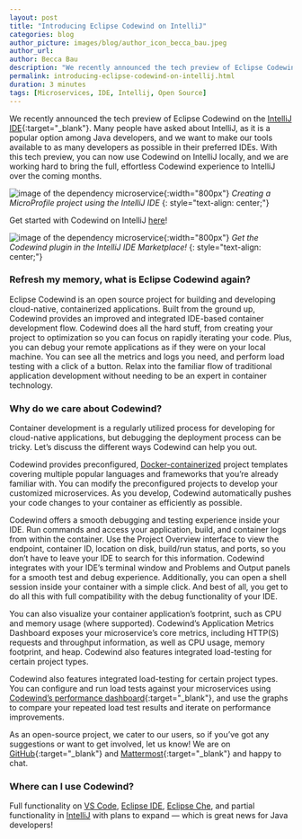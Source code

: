 ```yaml
---
layout: post
title: "Introducing Eclipse Codewind on IntelliJ"
categories: blog
author_picture: images/blog/author_icon_becca_bau.jpeg
author_url: 
author: Becca Bau
description: "We recently announced the tech preview of Eclipse Codewind on the IntelliJ IDE. Many people have asked about IntelliJ, as it is a popular..."
permalink: introducing-eclipse-codewind-on-intellij.html
duration: 3 minutes
tags: [Microservices, IDE, Intellij, Open Source]
---
```


We recently announced the tech preview of Eclipse Codewind on the [IntelliJ IDE](https://www.jetbrains.com/idea/){:target="_blank"}. Many people have asked about IntelliJ, as it is a popular option among Java developers, and we want to make our tools available to as many developers as possible in their preferred IDEs. With this tech preview, you can now use Codewind on IntelliJ locally, and we are working hard to bring the full, effortless Codewind experience to IntelliJ over the coming months.

![image of the dependency microservice](images/blog/introintellij_1.gif){:width="800px"}
*Creating a MicroProfile project using the IntelliJ IDE*
{: style="text-align: center;"}

Get started with Codewind on IntelliJ [here](https://www.eclipse.org/codewind/mdt-intellij-getting-started.html)!

![image of the dependency microservice](images/blog/introintellij_2.png){:width="800px"}
*Get the Codewind plugin in the IntelliJ IDE Marketplace!*
{: style="text-align: center;"}

### Refresh my memory, what is Eclipse Codewind again?
Eclipse Codewind is an open source project for building and developing cloud-native, containerized applications. Built from the ground up, Codewind provides an improved and integrated IDE-based container development flow. Codewind does all the hard stuff, from creating your project to optimization so you can focus on rapidly iterating your code. Plus, you can debug your remote applications as if they were on your local machine. You can see all the metrics and logs you need, and perform load testing with a click of a button. Relax into the familiar flow of traditional application development without needing to be an expert in container technology.

### Why do we care about Codewind?
Container development is a regularly utilized process for developing for cloud-native applications, but debugging the deployment process can be tricky. Let’s discuss the different ways Codewind can help you out.

Codewind provides preconfigured, [Docker-containerized](https://www.eclipse.org/codewind/workingwithtemplates.html) project templates covering multiple popular languages and frameworks that you’re already familiar with. You can modify the preconfigured projects to develop your customized microservices. As you develop, Codewind automatically pushes your code changes to your container as efficiently as possible.

Codewind offers a smooth debugging and testing experience inside your IDE. Run commands and access your application, build, and container logs from within the container. Use the Project Overview interface to view the endpoint, container ID, location on disk, build/run status, and ports, so you don’t have to leave your IDE to search for this information. Codewind integrates with your IDE’s terminal window and Problems and Output panels for a smooth test and debug experience. Additionally, you can open a shell session inside your container with a simple click. And best of all, you get to do all this with full compatibility with the debug functionality of your IDE.

You can also visualize your container application’s footprint, such as CPU and memory usage (where supported). Codewind’s Application Metrics Dashboard exposes your microservice’s core metrics, including HTTP(S) requests and throughput information, as well as CPU usage, memory footprint, and heap. Codewind also features integrated load-testing for certain project types.

Codewind also features integrated load-testing for certain project types. You can configure and run load tests against your microservices using [Codewind’s performance dashboard](https://www.youtube.com/watch?v=nfJt3f5TUvc){:target="_blank"}, and use the graphs to compare your repeated load test results and iterate on performance improvements.

As an open-source project, we cater to our users, so if you’ve got any suggestions or want to get involved, let us know! We are on [GitHub](https://github.com/eclipse/codewind){:target="_blank"} and [Mattermost](https://mattermost.eclipse.org/eclipse/channels/eclipse-codewind){:target="_blank"} and happy to chat.

### Where can I use Codewind?
Full functionality on [VS Code](https://www.eclipse.org/codewind/mdt-vsc-getting-started.html), [Eclipse IDE](https://www.eclipse.org/codewind/mdt-eclipse-getting-started.html), [Eclipse Che](https://www.eclipse.org/codewind/mdt-che-installinfo.html), and partial functionality in [IntelliJ](https://www.eclipse.org/codewind/mdt-intellij-getting-started.html) with plans to expand — which is great news for Java developers!

